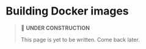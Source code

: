 # Building Docker images

> 🚧 **UNDER CONSTRUCTION**
>
> This page is yet to be written. Come back later.